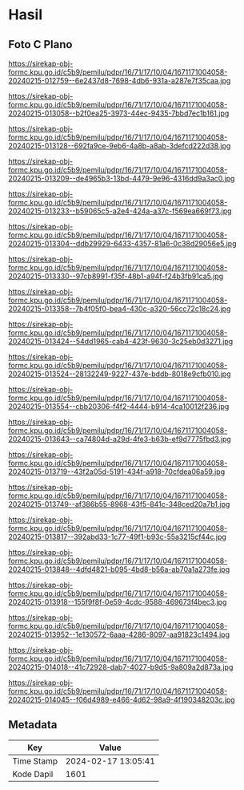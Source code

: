 # Hasil

## Foto C Plano

https://sirekap-obj-formc.kpu.go.id/c5b9/pemilu/pdpr/16/71/17/10/04/1671171004058-20240215-012759--6e2437d8-7698-4db6-931a-a287e7f35caa.jpg

https://sirekap-obj-formc.kpu.go.id/c5b9/pemilu/pdpr/16/71/17/10/04/1671171004058-20240215-013058--b2f0ea25-3973-44ec-9435-7bbd7ec1b161.jpg

https://sirekap-obj-formc.kpu.go.id/c5b9/pemilu/pdpr/16/71/17/10/04/1671171004058-20240215-013128--692fa9ce-9eb6-4a8b-a8ab-3defcd222d38.jpg

https://sirekap-obj-formc.kpu.go.id/c5b9/pemilu/pdpr/16/71/17/10/04/1671171004058-20240215-013209--de4965b3-13bd-4479-9e96-4316dd9a3ac0.jpg

https://sirekap-obj-formc.kpu.go.id/c5b9/pemilu/pdpr/16/71/17/10/04/1671171004058-20240215-013233--b59065c5-a2e4-424a-a37c-f569ea669f73.jpg

https://sirekap-obj-formc.kpu.go.id/c5b9/pemilu/pdpr/16/71/17/10/04/1671171004058-20240215-013304--ddb29929-6433-4357-81a6-0c38d29056e5.jpg

https://sirekap-obj-formc.kpu.go.id/c5b9/pemilu/pdpr/16/71/17/10/04/1671171004058-20240215-013330--97cb8991-f35f-48b1-a94f-f24b3fb91ca5.jpg

https://sirekap-obj-formc.kpu.go.id/c5b9/pemilu/pdpr/16/71/17/10/04/1671171004058-20240215-013358--7b4f05f0-bea4-430c-a320-56cc72c18c24.jpg

https://sirekap-obj-formc.kpu.go.id/c5b9/pemilu/pdpr/16/71/17/10/04/1671171004058-20240215-013424--54dd1965-cab4-423f-9630-3c25eb0d3271.jpg

https://sirekap-obj-formc.kpu.go.id/c5b9/pemilu/pdpr/16/71/17/10/04/1671171004058-20240215-013524--28132249-9227-437e-bddb-8018e9cfb010.jpg

https://sirekap-obj-formc.kpu.go.id/c5b9/pemilu/pdpr/16/71/17/10/04/1671171004058-20240215-013554--cbb20306-f4f2-4444-b914-4ca10012f236.jpg

https://sirekap-obj-formc.kpu.go.id/c5b9/pemilu/pdpr/16/71/17/10/04/1671171004058-20240215-013643--ca74804d-a29d-4fe3-b63b-ef9d7775fbd3.jpg

https://sirekap-obj-formc.kpu.go.id/c5b9/pemilu/pdpr/16/71/17/10/04/1671171004058-20240215-013719--43f2a05d-5191-434f-a918-70cfdea06a59.jpg

https://sirekap-obj-formc.kpu.go.id/c5b9/pemilu/pdpr/16/71/17/10/04/1671171004058-20240215-013749--af386b55-8968-43f5-841c-348ced20a7b1.jpg

https://sirekap-obj-formc.kpu.go.id/c5b9/pemilu/pdpr/16/71/17/10/04/1671171004058-20240215-013817--392abd33-1c77-49f1-b93c-55a3215cf44c.jpg

https://sirekap-obj-formc.kpu.go.id/c5b9/pemilu/pdpr/16/71/17/10/04/1671171004058-20240215-013848--4dfd4821-b095-4bd8-b56a-ab70a1a273fe.jpg

https://sirekap-obj-formc.kpu.go.id/c5b9/pemilu/pdpr/16/71/17/10/04/1671171004058-20240215-013918--155f9f8f-0e59-4cdc-9588-469673f4bec3.jpg

https://sirekap-obj-formc.kpu.go.id/c5b9/pemilu/pdpr/16/71/17/10/04/1671171004058-20240215-013952--1e130572-6aaa-4286-8097-aa91823c1494.jpg

https://sirekap-obj-formc.kpu.go.id/c5b9/pemilu/pdpr/16/71/17/10/04/1671171004058-20240215-014018--41c72928-dab7-4027-b9d5-9a809a2d873a.jpg

https://sirekap-obj-formc.kpu.go.id/c5b9/pemilu/pdpr/16/71/17/10/04/1671171004058-20240215-014045--f06d4989-e466-4d62-98a9-4f190348203c.jpg


## Metadata

| Key        | Value               |
| ---------- | ------------------- |
| Time Stamp | 2024-02-17 13:05:41 |
| Kode Dapil | 1601                |



